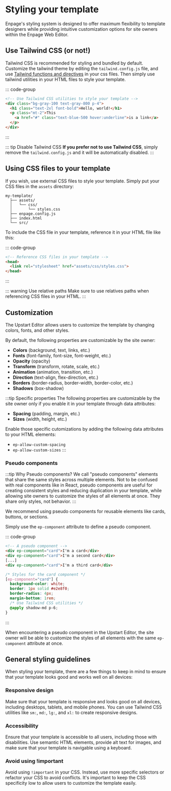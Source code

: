 # Styling your template

Enpage's styling system is designed to offer maximum flexibility to template designers while providing intuitive customization options for site owners within the Enpage Web Editor.

## Use Tailwind CSS (or not!)

Tailwind CSS is recommended for styling and bundled by default. Customize the tailwind theme by editing the `tailwind.config.js` file, and use [Tailwind functions and directives](https://tailwindcss.com/docs/functions-and-directives) in your css files.
Then simply use tailwind utilities in your HTML files to style your template.

::: code-group

```html [index.html]
<!-- Use Tailwind CSS utilities to style your template -->
<div class="bg-gray-100 text-gray-800 p-4">
  <h1 class="text-2xl font-bold">Hello, world!</h1>
  <p class="mt-2">This
    <a href="#" class="text-blue-500 hover:underline">is a link</a>
  </p>
</div>
```

:::

::: tip Disable Tailwind CSS
**If you prefer not to use Tailwind CSS**, simply remove the `tailwind.config.js` and it will be automatically disabled.
:::

## Using CSS files to your template

If you wish, use external CSS files to style your template. Simply put your CSS files in the `assets` directory:

```plaintext
my-template/
  ├── assets/
  │   └── css/
  │       └── styles.css
  ├── enpage.config.js
  ├── index.html
  └── src/
```

To include the CSS file in your template, reference it in your HTML file like this:

::: code-group

```html [index.html]
<!-- Reference CSS files in your template -->
<head>
  <link rel="stylesheet" href="assets/css/styles.css">
</head>
```

:::

::: warning Use relative paths
Make sure to use relatives paths when referencing CSS files in your HTML.
:::

## Customization

The Upstart Editor allows users to customize the template by changing colors, fonts, and other styles.

By default, the following properties are customizable by the site owner:

- **Colors** (background, text, links, etc.)
- **Fonts** (font-family, font-size, font-weight, etc.)
- **Opacity** (opacity)
- **Transform** (transform, rotate, scale, etc.)
- **Animation** (animation, transition, etc.)
- **Direction** (text-align, flex-direction, etc.)
- **Borders** (border-radius, border-width, border-color, etc.)
- **Shadows** (box-shadow)

:::tip Specific properties
The following properties are customizable by the site owner only if you enable it in your template through data attributes:

- **Spacing** (padding, margin, etc.)
- **Sizes** (width, height, etc.)

Enable those specific cutomizations by adding the following data attributes to your HTML elements:

- `ep-allow-custom-spacing`
- `ep-allow-custom-sizes`
:::

### Pseudo components

:::tip Why Pseudo components?
We call "pseudo components" elements that share the same styles across multiple elements. Not to be
confused with real components like in React, pseudo components are useful for creating consistent styles and reducing duplication in your template, while allowing site owners to customize the styles of all elements at once.
They share only styles, not behavior.
:::

We recommend using pseudo components for reusable elements like cards, buttons, or sections.

Simply use the `ep-component` attribute to define a pseudo component.

::: code-group

```html [index.html]
<!-- A pseudo component -->
<div ep-component="card">I'm a card</div>
<div ep-component="card">I'm a second card</div>
[...]
<div ep-component="card">I'm a third card</div>
```

```css [styles.css]
/* Styles for the card component */
[ep-component="card"] {
  background-color: white;
  border: 1px solid #e2e8f0;
  border-radius: 4px;
  margin-bottom: 1rem;
  /* Use Tailwind CSS utilities */
  @apply shadow-md p-6;
}
```

:::

When encountering a pseudo component in the Upstart Editor, the site owner will be able to customize the styles of all elements with the same `ep-component` attribute at once.

## General styling guidelines

When styling your template, there are a few things to keep in mind to ensure that your template looks good and works well on all devices:

### Responsive design

Make sure that your template is responsive and looks good on all devices, including desktops, tablets, and mobile phones. You can use Tailwind CSS utilities like `sm:`, `md:`, `lg:`, and `xl:` to create responsive designs.

### Accessibility

Ensure that your template is accessible to all users, including those with disabilities. Use semantic HTML elements, provide alt text for images, and make sure that your template is navigable using a keyboard.

### Avoid using !important

Avoid using `!important` in your CSS. Instead, use more specific selectors or refactor your CSS to avoid conflicts. It's important to keep the CSS specificity low to allow users to customize the template easily.
